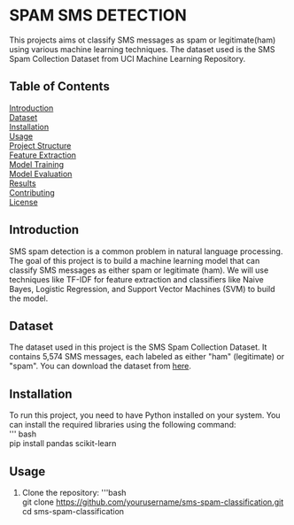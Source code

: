 # SPAM SMS DETECTION

This projects aims ot classify SMS messages as spam or legitimate(ham) using various machine learning techniques. The dataset used is the SMS Spam Collection Dataset from UCI Machine Learning Repository.

## Table of Contents

[Introduction](#introdcution)<br/>
[Dataset](#dataset)<br/>
[Installation](#installation)<br/>
[Usage](#usage)<br/>
[Project Structure](#project-structure)<br/>
[Feature Extraction](#feature-extarction)<br/>
[Model Training](#model-training)<br/>
[Model Evaluation](#model-evaluation)<br/>
[Results](#results)<br/>
[Contributing](#contributing)<br/>
[License](#license)<br/>

## Introduction

SMS spam detection is a common problem in natural language processing. The goal of this project is to build a machine learning model that can classify SMS messages as either spam or legitimate (ham). We will use techniques like TF-IDF for feature extraction and classifiers like Naive Bayes, Logistic Regression, and Support Vector Machines (SVM) to build the model.

## Dataset

The dataset used in this project is the SMS Spam Collection Dataset. It contains 5,574 SMS messages, each labeled as either "ham" (legitimate) or "spam". You can download the dataset from 
[here](https://www.kaggle.com/datasets/uciml/sms-spam-collection-dataset).

## Installation

To run this project, you need to have Python installed on your system. You can install the required libraries using the following command:<br/>
'''
bash<br/>
pip install pandas scikit-learn

## Usage

1. Clone the repository:
'''bash<br/>
git clone https://github.com/yourusername/sms-spam-classification.git<br/>
cd sms-spam-classification



